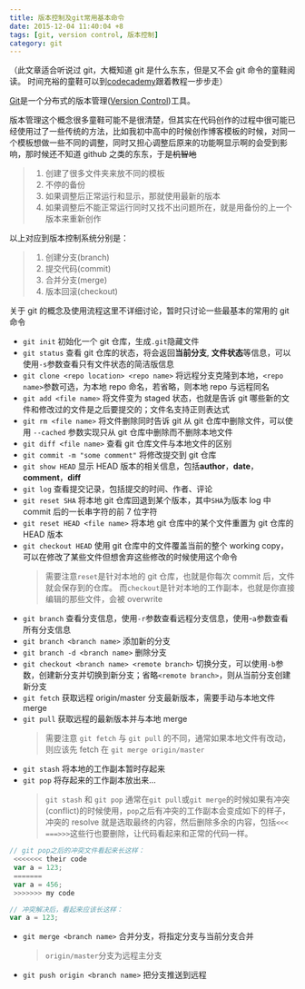 ```yaml
---
title: 版本控制及git常用基本命令
date: 2015-12-04 11:40:04 +8
tags: [git, version control, 版本控制]
category: git
---
```


（此文章适合听说过 git，大概知道 git 是什么东东，但是又不会 git 命令的童鞋阅读。
时间充裕的童鞋可以到[codecademy](https://www.codecademy.com/learn/learn-git)跟着教程一步步走）

[Git](https://git-scm.com/)是一个分布式的版本管理([Version Control](https://git-scm.com/book/en/v2/Getting-Started-About-Version-Control))工具。

版本管理这个概念很多童鞋可能不是很清楚，但其实在代码创作的过程中很可能已经使用过了一些传统的方法，比如我初中高中的时候创作博客模板的时候，对同一个模板想做一些不同的调整，同时又担心调整后原来的功能啊显示啊的会受到影响，那时候还不知道 github 之类的东东，于是~~机智地~~

> 1. 创建了很多文件夹来放不同的模板
> 2. 不停的备份
> 3. 如果调整后正常运行和显示，那就使用最新的版本
> 4. 如果调整后不能正常运行同时又找不出问题所在，就是用备份的上一个版本来重新创作

以上对应到版本控制系统分别是：

> 1. 创建分支(branch)
> 2. 提交代码(commit)
> 3. 合并分支(merge)
> 4. 版本回滚(checkout)

关于 git 的概念及使用流程这里不详细讨论，暂时只讨论一些最基本的常用的 git 命令

- `git init` 初始化一个 git 仓库，生成`.git`隐藏文件
- `git status` 查看 git 仓库的状态，将会返回**当前分支**, **文件状态**等信息，可以使用`-s`参数查看只有文件状态的简洁版信息
- `git clone <repo location> <repo name>` 将远程分支克隆到本地，`<repo name>`参数可选，为本地 repo 命名，若省略，则本地 repo 与远程同名
- `git add <file name>` 将文件变为 staged 状态，也就是告诉 git 哪些新的文件和修改过的文件是之后要提交的；文件名支持正则表达式
- `git rm <file name>` 将文件删除同时告诉 git 从 git 仓库中删除文件，可以使用 `--cached` 参数实现只从 git 仓库中删除而不删除本地文件
- `git diff <file name>` 查看 git 仓库文件与本地文件的区别
- `git commit -m "some comment"` 将修改提交到 git 仓库
- `git show HEAD` 显示 HEAD 版本的相关信息，包括**author**，**date**，**comment**，**diff**
- `git log` 查看提交记录，包括提交的时间、作者、评论
- `git reset SHA` 将本地 git 仓库回退到某个版本，其中`SHA`为版本 log 中 commit 后的一长串字符的前 7 位字符
- `git reset HEAD <file name>` 将本地 git 仓库中的某个文件重置为 git 仓库的 HEAD 版本
- `git checkout HEAD` 使用 git 仓库中的文件覆盖当前的整个 working copy，可以在修改了某些文件但想舍弃这些修改的时候使用这个命令
  > 需要注意`reset`是针对本地的 git 仓库，也就是你每次 commit 后，文件就会保存到的仓库。
  > 而`checkout`是针对本地的工作副本，也就是你直接编辑的那些文件，会被 overwrite
- `git branch` 查看分支信息，使用`-r`参数查看远程分支信息，使用-`a`参数查看所有分支信息
- `git branch <branch name>` 添加新的分支
- `git branch -d <branch name>` 删除分支
- `git checkout <branch name> <remote branch>` 切换分支，可以使用`-b`参数，创建新分支并切换到新分支；省略`<remote branch>`，则从当前分支创建新分支
- `git fetch` 获取远程 origin/master 分支最新版本，需要手动与本地文件 merge
- `git pull` 获取远程的最新版本并与本地 merge
  > 需要注意 `git fetch` 与 `git pull` 的不同，通常如果本地文件有改动，则应该先 fetch 在 `git merge origin/master`
- `git stash` 将本地的工作副本暂时存起来
- `git pop` 将存起来的工作副本放出来…
  > `git stash` 和 `git pop` 通常在`git pull`或`git merge`的时候如果有冲突(conflict)的时候使用，`pop`之后有冲突的工作副本会变成如下的样子，冲突的 resolve 就是选取最终的内容，然后删除多余的内容，包括`<<< ===>>>`这些行也要删除，让代码看起来和正常的代码一样。

```js
// git pop之后的冲突文件看起来长这样：
 <<<<<<< their code
 var a = 123;
 =======
 var a = 456;
 >>>>>>> my code
```

```js
// 冲突解决后，看起来应该长这样：
var a = 123;
```

- `git merge <branch name>` 合并分支，将指定分支与当前分支合并
  > `origin/master`分支为远程主分支
- `git push origin <branch name>` 把分支推送到远程
